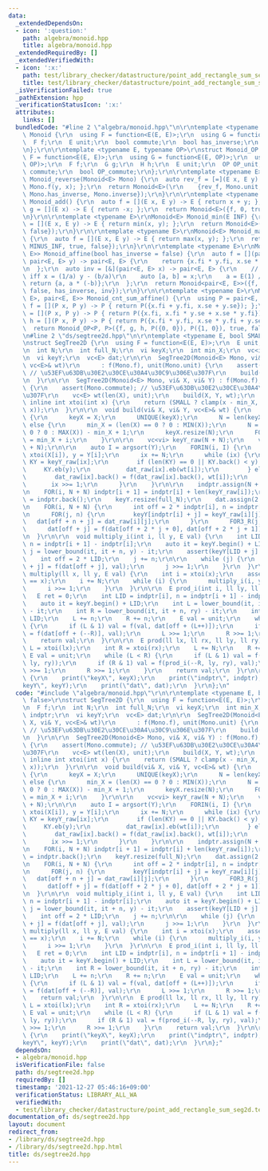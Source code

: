 ```yaml
---
data:
  _extendedDependsOn:
  - icon: ':question:'
    path: algebra/monoid.hpp
    title: algebra/monoid.hpp
  _extendedRequiredBy: []
  _extendedVerifiedWith:
  - icon: ':x:'
    path: test/library_checker/datastructure/point_add_rectangle_sum_seg2d.test.cpp
    title: test/library_checker/datastructure/point_add_rectangle_sum_seg2d.test.cpp
  _isVerificationFailed: true
  _pathExtension: hpp
  _verificationStatusIcon: ':x:'
  attributes:
    links: []
  bundledCode: "#line 2 \"algebra/monoid.hpp\"\n\r\ntemplate <typename E>\r\nstruct\
    \ Monoid {\r\n  using F = function<E(E, E)>;\r\n  using G = function<E(E)>;\r\n\
    \  F f;\r\n  E unit;\r\n  bool commute;\r\n  bool has_inverse;\r\n  G inverse;\r\
    \n};\r\n\r\ntemplate <typename E, typename OP>\r\nstruct Monoid_OP {\r\n  using\
    \ F = function<E(E, E)>;\r\n  using G = function<E(E, OP)>;\r\n  using H = function<OP(OP,\
    \ OP)>;\r\n  F f;\r\n  G g;\r\n  H h;\r\n  E unit;\r\n  OP OP_unit;\r\n  bool\
    \ commute;\r\n  bool OP_commute;\r\n};\r\n\r\ntemplate <typename E>\r\nMonoid<E>\
    \ Monoid_reverse(Monoid<E> Mono) {\r\n  auto rev_f = [=](E x, E y) -> E { return\
    \ Mono.f(y, x); };\r\n  return Monoid<E>(\r\n    {rev_f, Mono.unit, Mono.commute,\
    \ Mono.has_inverse, Mono.inverse});\r\n}\r\n\r\ntemplate <typename E>\r\nMonoid<E>\
    \ Monoid_add() {\r\n  auto f = [](E x, E y) -> E { return x + y; };\r\n  auto\
    \ g = [](E x) -> E { return -x; };\r\n  return Monoid<E>({f, 0, true, true, g});\r\
    \n}\r\n\r\ntemplate <typename E>\r\nMonoid<E> Monoid_min(E INF) {\r\n  auto f\
    \ = [](E x, E y) -> E { return min(x, y); };\r\n  return Monoid<E>({f, INF, true,\
    \ false});\r\n}\r\n\r\ntemplate <typename E>\r\nMonoid<E> Monoid_max(E MINUS_INF)\
    \ {\r\n  auto f = [](E x, E y) -> E { return max(x, y); };\r\n  return Monoid<E>({f,\
    \ MINUS_INF, true, false});\r\n}\r\n\r\ntemplate <typename E>\r\nMonoid<pair<E,\
    \ E>> Monoid_affine(bool has_inverse = false) {\r\n  auto f = [](pair<E, E> x,\
    \ pair<E, E> y) -> pair<E, E> {\r\n    return {x.fi * y.fi, x.se * y.fi + y.se};\r\
    \n  };\r\n  auto inv = [&](pair<E, E> x) -> pair<E, E> {\r\n    // y = ax + b\
    \ iff x = (1/a) y - (b/a)\r\n    auto [a, b] = x;\r\n    a = E(1) / a;\r\n   \
    \ return {a, a * (-b)};\r\n  };\r\n  return Monoid<pair<E, E>>({f, mp(E(1), E(0)),\
    \ false, has_inverse, inv});\r\n}\r\n\r\ntemplate <typename E>\r\nMonoid_OP<pair<E,\
    \ E>, pair<E, E>> Monoid_cnt_sum_affine() {\r\n  using P = pair<E, E>;\r\n  auto\
    \ f = [](P x, P y) -> P { return P({x.fi + y.fi, x.se + y.se}); };\r\n  auto g\
    \ = [](P x, P y) -> P { return P({x.fi, x.fi * y.se + x.se * y.fi}); };\r\n  auto\
    \ h = [](P x, P y) -> P { return P({x.fi * y.fi, x.se * y.fi + y.se}); };\r\n\
    \  return Monoid_OP<P, P>({f, g, h, P({0, 0}), P({1, 0}), true, false});\r\n}\r\
    \n#line 2 \"ds/segtree2d.hpp\"\n\r\ntemplate <typename E, bool SMALL = false>\r\
    \nstruct SegTree2D {\r\n  using F = function<E(E, E)>;\r\n  E unit;\r\n  F f;\r\
    \n  int N;\r\n  int full_N;\r\n  vi keyX;\r\n  int min_X;\r\n  vc<int> indptr;\r\
    \n  vi keyY;\r\n  vc<E> dat;\r\n\r\n  SegTree2D(Monoid<E> Mono, vi& X, vi& Y,\
    \ vc<E>& wt)\r\n      : f(Mono.f), unit(Mono.unit) {\r\n    assert(Mono.commute);\
    \ // \u53EF\u63DB\u30E2\u30CE\u30A4\u30C9\u306E\u307F\r\n    build(X, Y, wt);\r\
    \n  }\r\n\r\n  SegTree2D(Monoid<E> Mono, vi& X, vi& Y) : f(Mono.f), unit(Mono.unit)\
    \ {\r\n    assert(Mono.commute); // \u53EF\u63DB\u30E2\u30CE\u30A4\u30C9\u306E\
    \u307F\r\n    vc<E> wt(len(X), unit);\r\n    build(X, Y, wt);\r\n  }\r\n\r\n \
    \ inline int xtoi(int x) {\r\n    return (SMALL ? clamp(x - min_X, 0, N) : LB(keyX,\
    \ x));\r\n  }\r\n\r\n  void build(vi& X, vi& Y, vc<E>& wt) {\r\n    if (!SMALL)\
    \ {\r\n      keyX = X;\r\n      UNIQUE(keyX);\r\n      N = len(keyX);\r\n    }\
    \ else {\r\n      min_X = (len(X) == 0 ? 0 : MIN(X));\r\n      N = (len(X) ==\
    \ 0 ? 0 : MAX(X)) - min_X + 1;\r\n      keyX.resize(N);\r\n      FOR(i, N) keyX[i]\
    \ = min_X + i;\r\n    }\r\n\r\n    vc<vi> keyY_raw(N + N);\r\n    vc<vc<E>> dat_raw(N\
    \ + N);\r\n\r\n    auto I = argsort(Y);\r\n    FORIN(i, I) {\r\n      int ix =\
    \ xtoi(X[i]), y = Y[i];\r\n      ix += N;\r\n      while (ix) {\r\n        auto&\
    \ KY = keyY_raw[ix];\r\n        if (len(KY) == 0 || KY.back() < y) {\r\n     \
    \     KY.eb(y);\r\n          dat_raw[ix].eb(wt[i]);\r\n        } else {\r\n  \
    \        dat_raw[ix].back() = f(dat_raw[ix].back(), wt[i]);\r\n        }\r\n \
    \       ix >>= 1;\r\n      }\r\n    }\r\n\r\n    indptr.assign(N + N + 1, 0);\r\
    \n    FOR(i, N + N) indptr[i + 1] = indptr[i] + len(keyY_raw[i]);\r\n    int full_N\
    \ = indptr.back();\r\n    keyY.resize(full_N);\r\n    dat.assign(2 * full_N, unit);\r\
    \n    FOR(i, N + N) {\r\n      int off = 2 * indptr[i], n = indptr[i + 1] - indptr[i];\r\
    \n      FOR(j, n) {\r\n        keyY[indptr[i] + j] = keyY_raw[i][j];\r\n     \
    \   dat[off + n + j] = dat_raw[i][j];\r\n      }\r\n      FOR3_R(j, 1, n)\r\n\
    \      dat[off + j] = f(dat[off + 2 * j + 0], dat[off + 2 * j + 1]);\r\n    }\r\
    \n  }\r\n\r\n  void multiply_i(int i, ll y, E val) {\r\n    int LID = indptr[i],\
    \ n = indptr[i + 1] - indptr[i];\r\n    auto it = keyY.begin() + LID;\r\n    int\
    \ j = lower_bound(it, it + n, y) - it;\r\n    assert(keyY[LID + j] == y);\r\n\
    \    int off = 2 * LID;\r\n    j += n;\r\n\r\n    while (j) {\r\n      dat[off\
    \ + j] = f(dat[off + j], val);\r\n      j >>= 1;\r\n    }\r\n  }\r\n\r\n  void\
    \ multiply(ll x, ll y, E val) {\r\n    int i = xtoi(x);\r\n    assert(keyX[i]\
    \ == x);\r\n    i += N;\r\n    while (i) {\r\n      multiply_i(i, y, val);\r\n\
    \      i >>= 1;\r\n    }\r\n  }\r\n\r\n  E prod_i(int i, ll ly, ll ry) {\r\n \
    \   E ret = 0;\r\n    int LID = indptr[i], n = indptr[i + 1] - indptr[i];\r\n\
    \    auto it = keyY.begin() + LID;\r\n    int L = lower_bound(it, it + n, ly)\
    \ - it;\r\n    int R = lower_bound(it, it + n, ry) - it;\r\n    int off = 2 *\
    \ LID;\r\n    L += n;\r\n    R += n;\r\n    E val = unit;\r\n    while (L < R)\
    \ {\r\n      if (L & 1) val = f(val, dat[off + (L++)]);\r\n      if (R & 1) val\
    \ = f(dat[off + (--R)], val);\r\n      L >>= 1;\r\n      R >>= 1;\r\n    }\r\n\
    \    return val;\r\n  }\r\n\r\n  E prod(ll lx, ll rx, ll ly, ll ry) {\r\n    int\
    \ L = xtoi(lx);\r\n    int R = xtoi(rx);\r\n    L += N;\r\n    R += N;\r\n   \
    \ E val = unit;\r\n    while (L < R) {\r\n      if (L & 1) val = f(val, prod_i(L++,\
    \ ly, ry));\r\n      if (R & 1) val = f(prod_i(--R, ly, ry), val);\r\n      L\
    \ >>= 1;\r\n      R >>= 1;\r\n    }\r\n    return val;\r\n  }\r\n\r\n  void debug()\
    \ {\r\n    print(\"keyX\", keyX);\r\n    print(\"indptr\", indptr);\r\n    print(\"\
    keyY\", keyY);\r\n    print(\"dat\", dat);\r\n  }\r\n};\n"
  code: "#include \"algebra/monoid.hpp\"\r\n\r\ntemplate <typename E, bool SMALL =\
    \ false>\r\nstruct SegTree2D {\r\n  using F = function<E(E, E)>;\r\n  E unit;\r\
    \n  F f;\r\n  int N;\r\n  int full_N;\r\n  vi keyX;\r\n  int min_X;\r\n  vc<int>\
    \ indptr;\r\n  vi keyY;\r\n  vc<E> dat;\r\n\r\n  SegTree2D(Monoid<E> Mono, vi&\
    \ X, vi& Y, vc<E>& wt)\r\n      : f(Mono.f), unit(Mono.unit) {\r\n    assert(Mono.commute);\
    \ // \u53EF\u63DB\u30E2\u30CE\u30A4\u30C9\u306E\u307F\r\n    build(X, Y, wt);\r\
    \n  }\r\n\r\n  SegTree2D(Monoid<E> Mono, vi& X, vi& Y) : f(Mono.f), unit(Mono.unit)\
    \ {\r\n    assert(Mono.commute); // \u53EF\u63DB\u30E2\u30CE\u30A4\u30C9\u306E\
    \u307F\r\n    vc<E> wt(len(X), unit);\r\n    build(X, Y, wt);\r\n  }\r\n\r\n \
    \ inline int xtoi(int x) {\r\n    return (SMALL ? clamp(x - min_X, 0, N) : LB(keyX,\
    \ x));\r\n  }\r\n\r\n  void build(vi& X, vi& Y, vc<E>& wt) {\r\n    if (!SMALL)\
    \ {\r\n      keyX = X;\r\n      UNIQUE(keyX);\r\n      N = len(keyX);\r\n    }\
    \ else {\r\n      min_X = (len(X) == 0 ? 0 : MIN(X));\r\n      N = (len(X) ==\
    \ 0 ? 0 : MAX(X)) - min_X + 1;\r\n      keyX.resize(N);\r\n      FOR(i, N) keyX[i]\
    \ = min_X + i;\r\n    }\r\n\r\n    vc<vi> keyY_raw(N + N);\r\n    vc<vc<E>> dat_raw(N\
    \ + N);\r\n\r\n    auto I = argsort(Y);\r\n    FORIN(i, I) {\r\n      int ix =\
    \ xtoi(X[i]), y = Y[i];\r\n      ix += N;\r\n      while (ix) {\r\n        auto&\
    \ KY = keyY_raw[ix];\r\n        if (len(KY) == 0 || KY.back() < y) {\r\n     \
    \     KY.eb(y);\r\n          dat_raw[ix].eb(wt[i]);\r\n        } else {\r\n  \
    \        dat_raw[ix].back() = f(dat_raw[ix].back(), wt[i]);\r\n        }\r\n \
    \       ix >>= 1;\r\n      }\r\n    }\r\n\r\n    indptr.assign(N + N + 1, 0);\r\
    \n    FOR(i, N + N) indptr[i + 1] = indptr[i] + len(keyY_raw[i]);\r\n    int full_N\
    \ = indptr.back();\r\n    keyY.resize(full_N);\r\n    dat.assign(2 * full_N, unit);\r\
    \n    FOR(i, N + N) {\r\n      int off = 2 * indptr[i], n = indptr[i + 1] - indptr[i];\r\
    \n      FOR(j, n) {\r\n        keyY[indptr[i] + j] = keyY_raw[i][j];\r\n     \
    \   dat[off + n + j] = dat_raw[i][j];\r\n      }\r\n      FOR3_R(j, 1, n)\r\n\
    \      dat[off + j] = f(dat[off + 2 * j + 0], dat[off + 2 * j + 1]);\r\n    }\r\
    \n  }\r\n\r\n  void multiply_i(int i, ll y, E val) {\r\n    int LID = indptr[i],\
    \ n = indptr[i + 1] - indptr[i];\r\n    auto it = keyY.begin() + LID;\r\n    int\
    \ j = lower_bound(it, it + n, y) - it;\r\n    assert(keyY[LID + j] == y);\r\n\
    \    int off = 2 * LID;\r\n    j += n;\r\n\r\n    while (j) {\r\n      dat[off\
    \ + j] = f(dat[off + j], val);\r\n      j >>= 1;\r\n    }\r\n  }\r\n\r\n  void\
    \ multiply(ll x, ll y, E val) {\r\n    int i = xtoi(x);\r\n    assert(keyX[i]\
    \ == x);\r\n    i += N;\r\n    while (i) {\r\n      multiply_i(i, y, val);\r\n\
    \      i >>= 1;\r\n    }\r\n  }\r\n\r\n  E prod_i(int i, ll ly, ll ry) {\r\n \
    \   E ret = 0;\r\n    int LID = indptr[i], n = indptr[i + 1] - indptr[i];\r\n\
    \    auto it = keyY.begin() + LID;\r\n    int L = lower_bound(it, it + n, ly)\
    \ - it;\r\n    int R = lower_bound(it, it + n, ry) - it;\r\n    int off = 2 *\
    \ LID;\r\n    L += n;\r\n    R += n;\r\n    E val = unit;\r\n    while (L < R)\
    \ {\r\n      if (L & 1) val = f(val, dat[off + (L++)]);\r\n      if (R & 1) val\
    \ = f(dat[off + (--R)], val);\r\n      L >>= 1;\r\n      R >>= 1;\r\n    }\r\n\
    \    return val;\r\n  }\r\n\r\n  E prod(ll lx, ll rx, ll ly, ll ry) {\r\n    int\
    \ L = xtoi(lx);\r\n    int R = xtoi(rx);\r\n    L += N;\r\n    R += N;\r\n   \
    \ E val = unit;\r\n    while (L < R) {\r\n      if (L & 1) val = f(val, prod_i(L++,\
    \ ly, ry));\r\n      if (R & 1) val = f(prod_i(--R, ly, ry), val);\r\n      L\
    \ >>= 1;\r\n      R >>= 1;\r\n    }\r\n    return val;\r\n  }\r\n\r\n  void debug()\
    \ {\r\n    print(\"keyX\", keyX);\r\n    print(\"indptr\", indptr);\r\n    print(\"\
    keyY\", keyY);\r\n    print(\"dat\", dat);\r\n  }\r\n};"
  dependsOn:
  - algebra/monoid.hpp
  isVerificationFile: false
  path: ds/segtree2d.hpp
  requiredBy: []
  timestamp: '2021-12-27 05:46:16+09:00'
  verificationStatus: LIBRARY_ALL_WA
  verifiedWith:
  - test/library_checker/datastructure/point_add_rectangle_sum_seg2d.test.cpp
documentation_of: ds/segtree2d.hpp
layout: document
redirect_from:
- /library/ds/segtree2d.hpp
- /library/ds/segtree2d.hpp.html
title: ds/segtree2d.hpp
---
```

